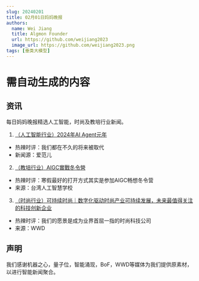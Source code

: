 ```yaml
---
slug: 20240201
title: 02月01日妈妈晚报
authors:
  name: Wei Jiang
  title: Algmon Founder
  url: https://github.com/weijiang2023
  image_url: https://github.com/weijiang2023.png
tags: [垂类大模型]
---
```


# 需自动生成的内容
## 资讯
每日妈妈晚报精选人工智能，时尚及教培行业新闻。

1. [（人工智能行业）2024年AI Agent元年](https://mp.weixin.qq.com/s/XDu4H-Ty9fa-7JBKmDbrfQ)
* 热辣时评：我们都在不久的将来被取代
* 新闻源：爱范儿

2. [（教培行业）AIGC實戰冬令營](https://aiacademy.tw/admission-winter2024-tc/)
* 热辣时评：寒假最好的打开方式其实是参加AIGC畅想冬令营
* 来源：台湾人工智慧学校

3. [（时尚行业）可持续时尚｜数字化驱动时尚产业可持续发展，未来最值得关注的科技创新企业](https://mp.weixin.qq.com/s/SYSfGfcFy_yNvpinMH3qxg)
* 热辣时评：我们的愿景是成为业界首屈一指的时尚科技公司
* 来源：WWD

## 声明

我们感谢机器之心，量子位，智能涌现，BoF，WWD等媒体为我们提供原素材，以进行智能新闻聚合。